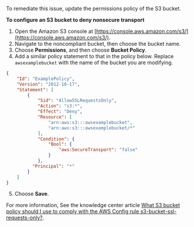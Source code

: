 To remediate this issue, update the permissions policy of the S3 bucket.

**To configure an S3 bucket to deny nonsecure transport**

1. Open the Amazon S3 console at [https://console.aws.amazon.com/s3/](https://console.aws.amazon.com/s3/).
2. Navigate to the noncompliant bucket, then choose the bucket name.
3. Choose **Permissions**, and then choose **Bucket Policy**.
4. Add a similar policy statement to that in the policy below. Replace `awsexamplebucket` with the name of the bucket you are modifying.

```json
{
    "Id": "ExamplePolicy",
    "Version": "2012-10-17",
    "Statement": [
        {
            "Sid": "AllowSSLRequestsOnly",
            "Action": "s3:*",
            "Effect": "Deny",
            "Resource": [
                "arn:aws:s3:::awsexamplebucket",
                "arn:aws:s3:::awsexamplebucket/*"
            ],
            "Condition": {
                "Bool": {
                    "aws:SecureTransport": "false"
                }
            },
          "Principal": "*"
        }
    ]
}
```

5. Choose **Save**.

For more information, See the knowledge center article [What S3 bucket policy should I use to comply with the AWS Config rule s3-bucket-ssl-requests-only?](http://aws.amazon.com/premiumsupport/knowledge-center/s3-bucket-policy-for-config-rule/).
